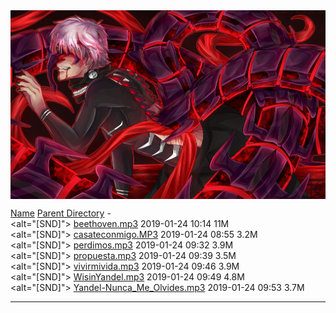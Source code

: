 </style>
</head>
<body>
  <div id="bg">
   <img style="display:block;" src="/img/kaneki.jpg">
</div>
<div id="content">

<a href="?C=N;O=D">Name</a>
<a href="/">Parent Directory</a>                                 -   
<alt="[SND]"> <a href="beethoven.mp3">beethoven.mp3</a>               2019-01-24 10:14   11M  
<alt="[SND]"> <a href="casateconmigo.MP3">casateconmigo.MP3</a>           2019-01-24 08:55  3.2M  
<alt="[SND]"> <a href="perdimos.mp3">perdimos.mp3</a>                2019-01-24 09:32  3.9M  
<alt="[SND]"> <a href="propuesta.mp3">propuesta.mp3</a>               2019-01-24 09:39  3.5M  
<alt="[SND]"> <a href="vivirmivida.mp3">vivirmivida.mp3</a>             2019-01-24 09:46  3.9M  
<alt="[SND]"> <a href="WisinYandel.mp3">WisinYandel.mp3</a>             2019-01-24 09:49  4.8M  
<alt="[SND]"> <a href="Yandel-Nunca_Me_Olvides.mp3">Yandel-Nunca_Me_Olvides.mp3</a> 2019-01-24 09:53  3.7M  
<hr>
